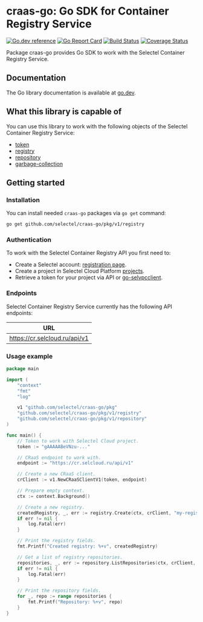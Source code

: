 # craas-go: Go SDK for Container Registry Service

[![Go.dev reference](https://img.shields.io/badge/go.dev-reference-007d9c?logo=go&logoColor=white&style=flat-square)](https://pkg.go.dev/github.com/selectel/craas-go/)
[![Go Report Card](https://goreportcard.com/badge/github.com/selectel/craas-go)](https://goreportcard.com/report/github.com/selectel/craas-go)
[![Build Status](https://travis-ci.com/selectel/craas-go.svg?branch=master)](https://travis-ci.com/selectel/craas-go)
[![Coverage Status](https://coveralls.io/repos/github/selectel/craas-go/badge.svg?branch=master)](https://coveralls.io/github/selectel/craas-go?branch=master)

Package craas-go provides Go SDK to work with the Selectel Container Registry Service.

## Documentation

The Go library documentation is available at [go.dev](https://pkg.go.dev/github.com/selectel/craas-go/).

## What this library is capable of

You can use this library to work with the following objects of the Selectel Container Registry Service:

* [token](https://pkg.go.dev/github.com/selectel/craas-go/pkg/v1/token)
* [registry](https://pkg.go.dev/github.com/selectel/craas-go/pkg/v1/registry)
* [repository](https://pkg.go.dev/github.com/selectel/craas-go/pkg/v1/repository)
* [garbage-collection](https://pkg.go.dev/github.com/selectel/craas-go/pkg/v1/gc)

## Getting started

### Installation

You can install needed `craas-go` packages via `go get` command:

```bash
go get github.com/selectel/craas-go/pkg/v1/registry
```

### Authentication

To work with the Selectel Container Registry API you first need to:

* Create a Selectel account: [registration page](https://my.selectel.ru/registration).
* Create a project in Selectel Cloud Platform [projects](https://my.selectel.ru/vpc/projects).
* Retrieve a token for your project via API or [go-selvpcclient](https://github.com/selectel/go-selvpcclient).

### Endpoints

Selectel Container Registry Service currently has the following API endpoints:

| URL                           |
|-------------------------------|
| https://cr.selcloud.ru/api/v1 |

### Usage example

```go
package main

import (
	"context"
	"fmt"
	"log"

	v1 "github.com/selectel/craas-go/pkg"
	"github.com/selectel/craas-go/pkg/v1/registry"
	"github.com/selectel/craas-go/pkg/v1/repository"
)

func main() {
	// Token to work with Selectel Cloud project.
	token := "gAAAAABeVNzu-..."

	// CRaaS endpoint to work with.
	endpoint := "https://cr.selcloud.ru/api/v1"

	// Create a new CRaaS client.
	crClient := v1.NewCRaaSClientV1(token, endpoint)

	// Prepare empty context.
	ctx := context.Background()

	// Create a new registry.
	createdRegistry, _, err := registry.Create(ctx, crClient, "my-registry")
	if err != nil {
		log.Fatal(err)
	}

	// Print the registry fields.
	fmt.Printf("Created registry: %+v", createdRegistry)

	// Get a list of registry repositories.
	repositories, _, err := repository.ListRepositories(ctx, crClient, createdRegistry.ID)
	if err != nil {
		log.Fatal(err)
	}

	// Print the repository fields.
	for _, repo := range repositories {
		fmt.Printf("Repository: %+v", repo)
	}
}
```